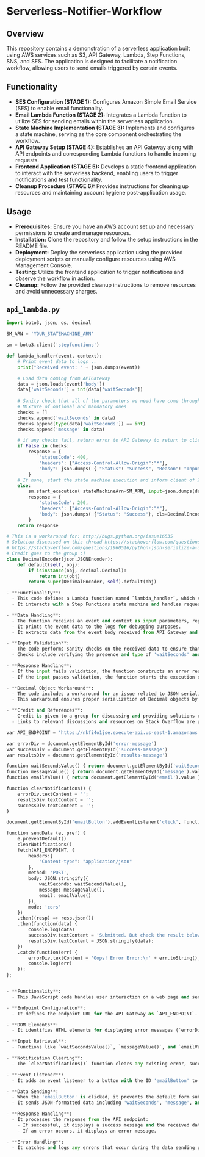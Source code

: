 # Serverless-Notifier-Workflow

## Overview

This repository contains a demonstration of a serverless application built using AWS services such as S3, API Gateway, Lambda, Step Functions, SNS, and SES. The application is designed to facilitate a notification workflow, allowing users to send emails triggered by certain events.

## Functionality

- **SES Configuration (STAGE 1):** Configures Amazon Simple Email Service (SES) to enable email functionality.
- **Email Lambda Function (STAGE 2):** Integrates a Lambda function to utilize SES for sending emails within the serverless application.
- **State Machine Implementation (STAGE 3):** Implements and configures a state machine, serving as the core component orchestrating the workflow.
- **API Gateway Setup (STAGE 4):** Establishes an API Gateway along with API endpoints and corresponding Lambda functions to handle incoming requests.
- **Frontend Application (STAGE 5):** Develops a static frontend application to interact with the serverless backend, enabling users to trigger notifications and test functionality.
- **Cleanup Procedure (STAGE 6):** Provides instructions for cleaning up resources and maintaining account hygiene post-application usage.

## Usage

- **Prerequisites:** Ensure you have an AWS account set up and necessary permissions to create and manage resources.
- **Installation:** Clone the repository and follow the setup instructions in the README file.
- **Deployment:** Deploy the serverless application using the provided deployment scripts or manually configure resources using AWS Management Console.
- **Testing:** Utilize the frontend application to trigger notifications and observe the workflow in action.
- **Cleanup:** Follow the provided cleanup instructions to remove resources and avoid unnecessary charges.

## `api_lambda.py`

```python
import boto3, json, os, decimal

SM_ARN = 'YOUR_STATEMACHINE_ARN'

sm = boto3.client('stepfunctions')

def lambda_handler(event, context):
    # Print event data to logs .. 
    print("Received event: " + json.dumps(event))

    # Load data coming from APIGateway
    data = json.loads(event['body'])
    data['waitSeconds'] = int(data['waitSeconds'])
    
    # Sanity check that all of the parameters we need have come through from API gateway
    # Mixture of optional and mandatory ones
    checks = []
    checks.append('waitSeconds' in data)
    checks.append(type(data['waitSeconds']) == int)
    checks.append('message' in data)

    # if any checks fail, return error to API Gateway to return to client
    if False in checks:
        response = {
            "statusCode": 400,
            "headers": {"Access-Control-Allow-Origin":"*"},
            "body": json.dumps( { "Status": "Success", "Reason": "Input failed validation" }, cls=DecimalEncoder )
        }
    # If none, start the state machine execution and inform client of 2XX success :)
    else: 
        sm.start_execution( stateMachineArn=SM_ARN, input=json.dumps(data, cls=DecimalEncoder) )
        response = {
            "statusCode": 200,
            "headers": {"Access-Control-Allow-Origin":"*"},
            "body": json.dumps( {"Status": "Success"}, cls=DecimalEncoder )
        }
    return response

# This is a workaround for: http://bugs.python.org/issue16535
# Solution discussed on this thread https://stackoverflow.com/questions/11942364/typeerror-integer-is-not-json-serializable-when-serializing-json-in-python
# https://stackoverflow.com/questions/1960516/python-json-serialize-a-decimal-object
# Credit goes to the group :)
class DecimalEncoder(json.JSONEncoder):
    def default(self, obj):
        if isinstance(obj, decimal.Decimal):
            return int(obj)
        return super(DecimalEncoder, self).default(obj)

- **Functionality**:
  - This code defines a Lambda function named `lambda_handler`, which serves as a backend function for a serverless application.
  - It interacts with a Step Functions state machine and handles requests from API Gateway.

- **Data Handling**:
  - The function receives an event and context as input parameters, representing the event data and execution context, respectively.
  - It prints the event data to the logs for debugging purposes.
  - It extracts data from the event body received from API Gateway and converts specific fields to the appropriate data types.

- **Input Validation**:
  - The code performs sanity checks on the received data to ensure that all necessary parameters are present and have the correct data types.
  - Checks include verifying the presence and type of 'waitSeconds' and 'message' parameters.

- **Response Handling**:
  - If the input fails validation, the function constructs an error response with a status code of 400 and a message indicating the reason for validation failure.
  - If the input passes validation, the function starts the execution of the specified Step Functions state machine and constructs a success response with a status code of 200.

- **Decimal Object Workaround**:
  - The code includes a workaround for an issue related to JSON serialization of Decimal objects in Python.
  - This workaround ensures proper serialization of Decimal objects by converting them to integers before JSON serialization.

- **Credit and References**:
  - Credit is given to a group for discussing and providing solutions related to the Decimal object serialization issue.
  - Links to relevant discussions and resources on Stack Overflow are provided for reference.

var API_ENDPOINT = 'https://nkfi4o1jse.execute-api.us-east-1.amazonaws.com/prod/petcuddleotron';

var errorDiv = document.getElementById('error-message')
var successDiv = document.getElementById('success-message')
var resultsDiv = document.getElementById('results-message')

function waitSecondsValue() { return document.getElementById('waitSeconds').value }
function messageValue() { return document.getElementById('message').value }
function emailValue() { return document.getElementById('email').value }

function clearNotifications() {
    errorDiv.textContent = '';
    resultsDiv.textContent = '';
    successDiv.textContent = '';
}

document.getElementById('emailButton').addEventListener('click', function(e) { sendData(e, 'email'); });

function sendData (e, pref) {
    e.preventDefault()
    clearNotifications()
    fetch(API_ENDPOINT, {
        headers:{
            "Content-type": "application/json"
        },
        method: 'POST',
        body: JSON.stringify({
            waitSeconds: waitSecondsValue(),
            message: messageValue(),
            email: emailValue()
        }),
        mode: 'cors'
    })
    .then((resp) => resp.json())
    .then(function(data) {
        console.log(data)
        successDiv.textContent = 'Submitted. But check the result below!';
        resultsDiv.textContent = JSON.stringify(data);
    })
    .catch(function(err) {
        errorDiv.textContent = 'Oops! Error Error:\n' + err.toString();
        console.log(err)
    });
};


- **Functionality**:
  - This JavaScript code handles user interaction on a web page and sends data to an AWS API Gateway endpoint.

- **Endpoint Configuration**:
  - It defines the endpoint URL for the API Gateway as `API_ENDPOINT`.

- **DOM Elements**:
  - It identifies HTML elements for displaying error messages (`errorDiv`), success messages (`successDiv`), and results (`resultsDiv`).

- **Input Retrieval**:
  - Functions like `waitSecondsValue()`, `messageValue()`, and `emailValue()` retrieve values entered by the user from corresponding input fields on the webpage.

- **Notification Clearing**:
  - The `clearNotifications()` function clears any existing error, success, or result messages from the webpage.

- **Event Listener**:
  - It adds an event listener to a button with the ID 'emailButton' to trigger sending data when clicked.

- **Data Sending**:
  - When the 'emailButton' is clicked, it prevents the default form submission action, clears any existing notifications, and sends a POST request to the API endpoint.
  - It sends JSON-formatted data including 'waitSeconds', 'message', and 'email' values retrieved from input fields.

- **Response Handling**:
  - It processes the response from the API endpoint:
    - If successful, it displays a success message and the received data.
    - If an error occurs, it displays an error message.

- **Error Handling**:
  - It catches and logs any errors that occur during the data sending process.

